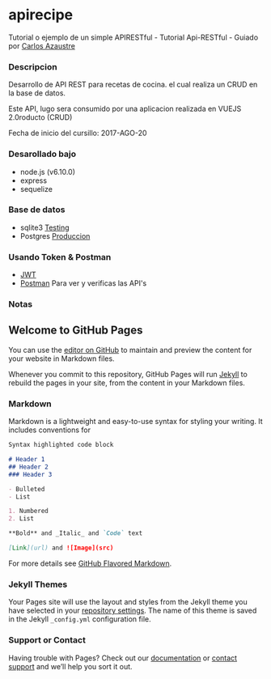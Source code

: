 # apirecipe
Tutorial o ejemplo de un simple APIRESTful - 
Tutorial Api-RESTful - Guiado por [Carlos Azaustre](https://twitter.com/carlosazaustre)

### Descripcion

Desarrollo de API REST para recetas de cocina. el cual realiza un CRUD en la base de datos.

Este API, lugo sera consumido por una aplicacion realizada en VUEJS 2.0roducto (CRUD)

Fecha de inicio del cursillo: 2017-AGO-20


### Desarollado bajo

- node.js (v6.10.0)
- express
- sequelize

### Base de datos

- sqlite3 	[Testing](https://www.sqlite.org/)
- Postgres 	[Produccion](https://www.postgresql.org/)

### Usando Token & Postman

- [JWT](https://jwt.io/)
- [Postman](https://www.getpostman.com/) Para ver y verificas las API's

### Notas


## Welcome to GitHub Pages

You can use the [editor on GitHub](https://github.com/pedroobando/apirestrecipe/edit/master/README.md) to maintain and preview the content for your website in Markdown files.

Whenever you commit to this repository, GitHub Pages will run [Jekyll](https://jekyllrb.com/) to rebuild the pages in your site, from the content in your Markdown files.

### Markdown

Markdown is a lightweight and easy-to-use syntax for styling your writing. It includes conventions for

```markdown
Syntax highlighted code block

# Header 1
## Header 2
### Header 3

- Bulleted
- List

1. Numbered
2. List

**Bold** and _Italic_ and `Code` text

[Link](url) and ![Image](src)
```

For more details see [GitHub Flavored Markdown](https://guides.github.com/features/mastering-markdown/).

### Jekyll Themes

Your Pages site will use the layout and styles from the Jekyll theme you have selected in your [repository settings](https://github.com/pedroobando/apirestrecipe/settings). The name of this theme is saved in the Jekyll `_config.yml` configuration file.

### Support or Contact

Having trouble with Pages? Check out our [documentation](https://help.github.com/categories/github-pages-basics/) or [contact support](https://github.com/contact) and we’ll help you sort it out.
